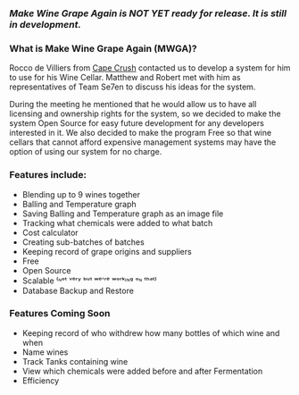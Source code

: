 ### **_Make Wine Grape Again is NOT YET ready for release. It is still in development._**

### What is Make Wine Grape Again (MWGA)?
Rocco de Villiers from [Cape Crush](http://www.capecrush.co.za) contacted us to develop a system for him to use for his Wine Cellar. Matthew and Robert met with him as representatives of Team Se7en to discuss his ideas for the system.

During the meeting he mentioned that he would allow us to have all licensing and ownership rights for the system, so we decided to make the system Open Source for easy future development for any developers interested in it. We also decided to make the program Free so that wine cellars that cannot afford expensive management systems may have the option of using our system for no charge.

### Features include:
* Blending up to 9 wines together
* Balling and Temperature graph
* Saving Balling and Temperature graph as an image file
* Tracking what chemicals were added to what batch
* Cost calculator
* Creating sub-batches of batches
* Keeping record of grape origins and suppliers
* Free
* Open Source
* Scalable ⁽ᶰᵒᵗ ᵛᵉʳʸ ᵇᵘᵗ ʷᵉ'ʳᵉ ʷᵒʳᵏᶦᶰᵍ ᵒᶰ ᵗʰᵃᵗ⁾
* Database Backup and Restore

### Features Coming Soon
* Keeping record of who withdrew how many bottles of which wine and when
* Name wines
* Track Tanks containing wine
* View which chemicals were added before and after Fermentation
* Efficiency
